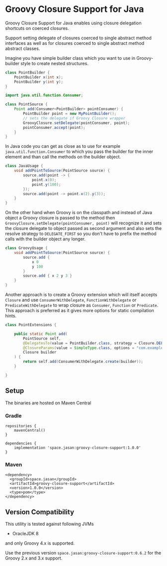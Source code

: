 # Groovy Closure Support for Java

Groovy Closure Support for Java enables using closure delegation shortcuts on coerced closures.

Support setting delegate of closures coerced to single abstract method interfaces as well
as for closures coerced to single abstract method abstract classes.

Imagine you have simple builder class which you want to use in Groovy-builder style to create nested
structures.

```java
class PointBuilder {
    PointBuilder x(int x);
    PointBuilder y(int y);
}
```

```java
import java.util.function.Consumer;

class PointSource {
    Point add(Consumer<PointBuilder> pointConsumer) {
        PointBuilder point = new MyPointBuilder();
        // sets the delegate if Groovy Closure wrapper
        GroovyClosure.setDelegate(pointConsumer, point);
        pointConsumer.accept(point);
    }
}
```

In Java code you can get as close as to use for example `java.util.function.Consumer` to
which you pass the builder for the inner element and than call the methods on the builder object.

```java
class JavaUsage {
    void addPointToSource(PointSource source) {
        source.add(point -> {
            point.x(0);
            point.y(100);
        });
        source.add(point -> point.x(2).y(3));
    }
}
```

On the other hand when Groovy is on the classpath and instead of Java object a Groovy closure is passed
to the method then `GroovyClosure.setDelegate(pointConsumer, point)` will recognize it and sets
the closure delegate to object passed as second argument and also sets the resolve strategy to `DELEGATE_FIRST`
so you don't have to prefix the method calls with the builder object any longer.

```groovy
class GroovyUsage {
    void addPointToSource(PointSource source) {
        source.add {
            x 0
            y 100
        }
        source.add { x 2 y 3 }
    }
}
```

Another approach is to create a Groovy extension which will itself accepts `Closure` and use `ConsumerWithDelegate`,
`FunctionWithDelegate` or `PredicateWithDelegate` to wrap closure as `Consumer`, `Function` or `Predicate`.
This approach is preferred as it gives more options for static compilation hints.

```java
class PointExtensions {

    public static Point add(
        PointSource self,
        @DelegatesTo(value = PointBuilder.class, strategy = Closure.DELEGATE_FIRST)
        @ClosureParams(value = SimpleType.class, options = "com.example.PointBuilder")
        Closure builder
    ) {
        return self.add(ConsumerWithDelegate.create(builder));
    }

}
```

## Setup

The binaries are hosted on Maven Central

### Gradle

```
repositories {
    mavenCentral()
}

dependencies {
    implementation 'space.jasan:groovy-closure-support:1.0.0'
}
```

### Maven
```
<dependency>
  <groupId>space.jasan</groupId>
  <artifactId>groovy-closure-support</artifactId>
  <version>1.0.0</version>
  <type>pom</type>
</dependency>
```

## Version Compatibility
This utility is tested against following JVMs
  * OracleJDK 8

 and only Groovy 4.x is supported.

Use the previous version `space.jasan:groovy-closure-support:0.6.2` for the Groovy 2.x and 3.x support.

